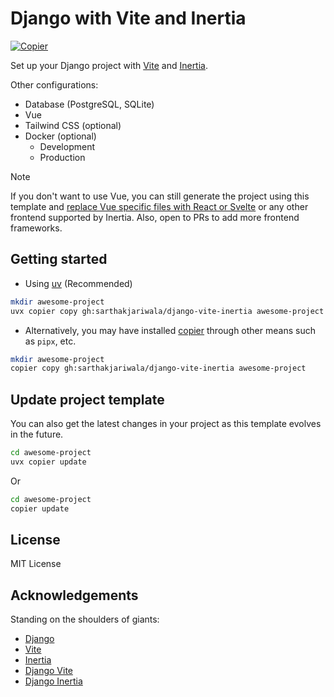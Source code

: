 # Django with Vite and Inertia

[![Copier](https://img.shields.io/endpoint?url=https://raw.githubusercontent.com/copier-org/copier/master/img/badge/badge-grayscale-inverted-border-orange.json)](https://github.com/copier-org/copier)

Set up your Django project with [Vite](https://vite.dev/) and [Inertia](https://inertiajs.com/).

Other configurations:

- Database (PostgreSQL, SQLite)
- Vue
- Tailwind CSS (optional)
- Docker (optional)
  - Development
  - Production

> [!NOTE]
> If you don't want to use Vue, you can still generate the project using this template and [replace Vue specific files with React or Svelte](https://inertiajs.com/client-side-setup) or any other frontend supported by Inertia.
> Also, open to PRs to add more frontend frameworks.

## Getting started

- Using [uv](https://docs.astral.sh/uv/) (Recommended)

```bash
mkdir awesome-project
uvx copier copy gh:sarthakjariwala/django-vite-inertia awesome-project
```

- Alternatively, you may have installed [copier](https://copier.readthedocs.io/en/stable/) through other means such as `pipx`, etc.

```bash
mkdir awesome-project
copier copy gh:sarthakjariwala/django-vite-inertia awesome-project
```

## Update project template

You can also get the latest changes in your project as this template evolves in the future.

```bash
cd awesome-project
uvx copier update
```

Or

```bash
cd awesome-project
copier update
```

## License

MIT License

## Acknowledgements

Standing on the shoulders of giants:

- [Django](https://www.djangoproject.com/)
- [Vite](https://vitejs.dev/)
- [Inertia](https://inertiajs.com/)
- [Django Vite](https://github.com/MrBin99/django-vite)
- [Django Inertia](https://github.com/inertiajs/inertia-django)

